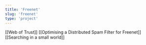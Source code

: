 ```yaml
---
title: 'Freenet'
slug: 'freenet'
type: 'project'
---
```


[[Web of Trust]]
[[Optimising a Distributed Spam Filter for Freenet]]
[[Searching in a small world]]